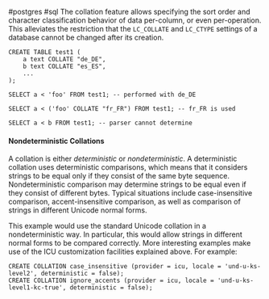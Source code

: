 #postgres #sql
The collation feature allows specifying the sort order and character classification behavior of data per-column, or even per-operation. This alleviates the restriction that the `LC_COLLATE` and `LC_CTYPE` settings of a database cannot be changed after its creation.

```
CREATE TABLE test1 (
    a text COLLATE "de_DE",
    b text COLLATE "es_ES",
    ...
);

SELECT a < 'foo' FROM test1; -- performed with de_DE

SELECT a < ('foo' COLLATE "fr_FR") FROM test1; -- fr_FR is used

SELECT a < b FROM test1; -- parser cannot determine

```

#### Nondeterministic Collations
A collation is either _deterministic_ or _nondeterministic_. A deterministic collation uses deterministic comparisons, which means that it considers strings to be equal only if they consist of the same byte sequence. Nondeterministic comparison may determine strings to be equal even if they consist of different bytes. Typical situations include case-insensitive comparison, accent-insensitive comparison, as well as comparison of strings in different Unicode normal forms.

This example would use the standard Unicode collation in a nondeterministic way. In particular, this would allow strings in different normal forms to be compared correctly. More interesting examples make use of the ICU customization facilities explained above. For example:
```
CREATE COLLATION case_insensitive (provider = icu, locale = 'und-u-ks-level2', deterministic = false);
CREATE COLLATION ignore_accents (provider = icu, locale = 'und-u-ks-level1-kc-true', deterministic = false);
```